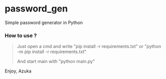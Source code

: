 # password_gen

Simple password generator in Python

### How to use ?

> Just open a cmd and write "pip install -r requirements.txt" or "python -m pip install -r requirements.txt"
>
> And start main with "python main.py"

Enjoy, Azuka
